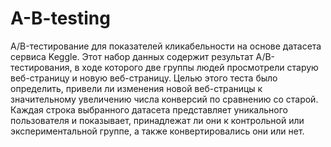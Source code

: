 # A-B-testing
A/B-тестирование для показателей кликабельности на основе датасета сервиса Keggle. 
Этот набор данных содержит результат A/B-тестирования, в ходе которого две группы людей просмотрели старую веб-страницу и новую веб-страницу. Целью этого теста было определить, привели ли изменения новой веб-страницы к значительному увеличению числа конверсий по сравнению со старой. 
Каждая строка выбранного датасета представляет уникального пользователя и показывает, принадлежат ли они к контрольной или экспериментальной группе, а также конвертировались они или нет.

